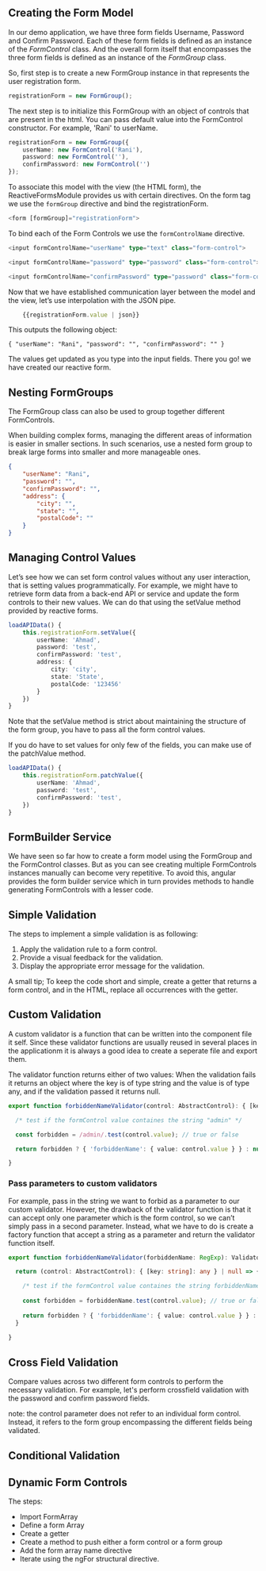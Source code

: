 ## Creating the Form Model

In our demo application, we have three form fields Username, Password and Confirm Password. Each of these form fields is defined as an instance of the *FormControl* class. And the overall form itself that encompasses the three form fields is defined as an instance of the *FormGroup* class.

So, first step is to create a new FormGroup instance in that represents the user registration form.

```TypeScript
registrationForm = new FormGroup();
```

The next step is to initialize this FormGroup with an object of controls that are present in the html. You can pass default value into the FormControl constructor. For example, 'Rani' to userName.

```TypeScript
registrationForm = new FormGroup({
    userName: new FormControl('Rani'),
    password: new FormControl(''),
    confirmPassword: new FormControl('')
});
```

To associate this model with the view (the HTML form), the ReactiveFormsModule provides us with certain directives. On the form tag we use the `formGroup` directive and bind the registrationForm.

```TypeScript
<form [formGroup]="registrationForm">
```

To bind each of the Form Controls we use the `formControlName` directive.

```TypeScript
<input formControlName="userName" type="text" class="form-control">

<input formControlName="password" type="password" class="form-control">

<input formControlName="confirmPassword" type="password" class="form-control">
```

Now that we have established communication layer between the model and the view, let’s use interpolation with the JSON pipe.

```TypeScript
    {{registrationForm.value | json}}
```

This outputs the following object:

    { "userName": "Rani", "password": "", "confirmPassword": "" }

The values get updated as you type into the input fields. There you go! we have created our reactive form.

## Nesting FormGroups

The FormGroup class can also be used to group together different FormControls.

When building complex forms, managing the different areas of information is easier in smaller sections. In such scenarios, use a nested form group to break large forms into smaller and more manageable ones.

```JSON
{ 
    "userName": "Rani", 
    "password": "", 
    "confirmPassword": "", 
    "address": { 
        "city": "", 
        "state": "", 
        "postalCode": "" 
    }
}
```

## Managing Control Values

Let’s see how we can set form control values without any user interaction, that is setting values programmatically. For example, we might have to retrieve form data from a back-end API or service and update the form controls to their new values. We can do that using the setValue method provided by reactive forms.

```TypeScript
loadAPIData() {
    this.registrationForm.setValue({
        userName: 'Ahmad',
        password: 'test',
        confirmPassword: 'test',
        address: {
            city: 'city',
            state: 'State',
            postalCode: '123456'
        }
    })
}
```

Note that the setValue method is strict about maintaining the structure of the form group, you have to pass all the form control values.

If you do have to set values for only few of the fields, you can make use of the patchValue method.

```TypeScript
loadAPIData() {
    this.registrationForm.patchValue({
        userName: 'Ahmad',
        password: 'test',
        confirmPassword: 'test',
    })
}
```

## FormBuilder Service

We have seen so far how to create a form model using the FormGroup and the FormControl classes. But as you can see creating multiple FormControls instances manually can become very repetitive. To avoid this, angular provides the form builder service which in turn provides methods to handle generating FormControls with a lesser code.

## Simple Validation

The steps to implement a simple validation is as following:
1. Apply the validation rule to a form control.
2. Provide a visual feedback for the validation.
3. Display the appropriate error message for the validation.

A small tip; To keep the code short and simple, create a getter that returns a form control, and in the HTML, replace all occurrences with the getter.

## Custom Validation

A custom validator is a function that can be written into the component file it self. Since these validator functions are usually reused in several places in the applicationm it is always a good idea to create a seperate file and export them.

The validator function returns either of two values: When the validation fails it returns an object where the key is of type string and the value is of type any, and if the validation passed it returns null.

```TypeScript
export function forbiddenNameValidator(control: AbstractControl): { [key: string]: any } | null {

  /* test if the formControl value containes the string "admin" */

  const forbidden = /admin/.test(control.value); // true or false

  return forbidden ? { 'forbiddenName': { value: control.value } } : null;

}
```

### Pass parameters to custom validators

For example, pass in the string we want to forbid as a parameter to our custom validator. However, the drawback of the validator function is that it can accept only one parameter which is the form control, so we can’t simply pass in a second parameter. Instead, what we have to do is create a factory function that accept a string as a parameter and return the validator function itself.

```TypeScript
export function forbiddenNameValidator(forbiddenName: RegExp): ValidatorFn {

  return (control: AbstractControl): { [key: string]: any } | null => {

    /* test if the formControl value containes the string forbiddenName */
  
    const forbidden = forbiddenName.test(control.value); // true or false
  
    return forbidden ? { 'forbiddenName': { value: control.value } } : null;
  }
  
}
```

## Cross Field Validation

Compare values across two different form controls to perform the necessary validation. For example, let's perform crossfield validation with the password and confirm password fields.

note: the control parameter does not refer to an individual form control. Instead, it refers to the form group encompassing the different fields being validated.

## Conditional Validation

## Dynamic Form Controls

The steps:
* Import FormArray
* Define a form Array
* Create a getter
* Create a method to push either a form control or a form group
* Add the form array name directive 
* Iterate using the ngFor structural directive.
